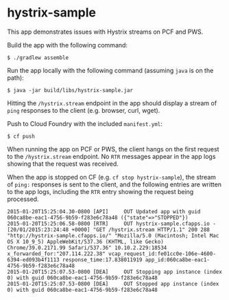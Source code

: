 hystrix-sample
==============

This app demonstrates issues with Hystrix streams on PCF and PWS.

Build the app with the following command: 

~~~
$ ./gradlew assemble
~~~

Run the app locally with the following command (assuming `java` is on the path):

~~~
$ java -jar build/libs/hystrix-sample.jar
~~~

Hitting the `/hystrix.stream` endpoint in the app should display a stream of `ping` responses to the client (e.g. browser, curl, wget).

Push to Cloud Foundry with the included `manifest.yml`:

~~~
$ cf push
~~~

When running the app on PCF or PWS, the client hangs on the first request to the `/hystrix.stream` endpoint. No `RTR` messages appear in the app logs showing that the request was received.

When the app is stopped on CF (e.g. `cf stop hystrix-sample`), the stream of `ping:` responses is sent to the client, and the following entries are written to the app logs, including the `RTR` entry showing the request being processed.

~~~
2015-01-20T15:25:04.30-0800 [API]     OUT Updated app with guid 060ca8be-eac1-4756-9b59-f283e6c78a48 ({"state"=>"STOPPED"})
2015-01-20T15:25:06.58-0800 [RTR]     OUT hystrix-sample.cfapps.io - [20/01/2015:23:24:48 +0000] "GET /hystrix.stream HTTP/1.1" 200 288 "http://hystrix-sample.cfapps.io/" "Mozilla/5.0 (Macintosh; Intel Mac OS X 10_9_5) AppleWebKit/537.36 (KHTML, like Gecko) Chrome/39.0.2171.99 Safari/537.36" 10.10.2.229:18534 x_forwarded_for:"207.114.222.38" vcap_request_id:fe01cc0e-106e-4600-6394-ed093b4f1113 response_time:17.838011919 app_id:060ca8be-eac1-4756-9b59-f283e6c78a48
2015-01-20T15:25:07.53-0800 [DEA]     OUT Stopping app instance (index 0) with guid 060ca8be-eac1-4756-9b59-f283e6c78a48
2015-01-20T15:25:07.53-0800 [DEA]     OUT Stopped app instance (index 0) with guid 060ca8be-eac1-4756-9b59-f283e6c78a48
~~~
